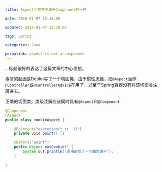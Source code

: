 ```yaml
---
title: Aspect注解并不属于Component的一种

date: 2018-01-07 15:38:00

updated: 2018-01-07 15:38:00

tags: Spring

categories: Java

permalink: aspect-is-not-a-component
---
```


...标题很好的表达了这篇文章的中心思想。

事情的起因是Deolin写了一个切面类，由于惯性思维，把`@Aspect`当作`@Controller`或`@ControllerAdvice`在用了，以至于Spring容器没有将该切面类注册进去。

正确的切面类，类级注解应该同时具有`@Aspect`和`@Component`

~~~java
@Component
@Aspect
public class cookieAspect {
    
	@Pointcut("execution(* *(..))"）
    private void point() {}

    @Before("point")
    public Object eatCookie() {
        System.out.println("调用前吃了一个曲奇饼干");
    }
    
}
~~~



